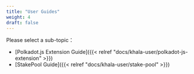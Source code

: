```yaml
---
title: "User Guides"
weight: 4
draft: false
---
```


Please select a sub-topic：

- [Polkadot.js Extension Guide]({{< relref "docs/khala-user/polkadot-js-extension" >}})
- [StakePool Guide]({{< relref "docs/khala-user/stake-pool" >}})
